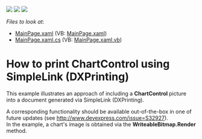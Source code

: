 <!-- default badges list -->
![](https://img.shields.io/endpoint?url=https://codecentral.devexpress.com/api/v1/VersionRange/128568137/10.2.4%2B)
[![](https://img.shields.io/badge/Open_in_DevExpress_Support_Center-FF7200?style=flat-square&logo=DevExpress&logoColor=white)](https://supportcenter.devexpress.com/ticket/details/E2884)
[![](https://img.shields.io/badge/📖_How_to_use_DevExpress_Examples-e9f6fc?style=flat-square)](https://docs.devexpress.com/GeneralInformation/403183)
<!-- default badges end -->
<!-- default file list -->
*Files to look at*:

* [MainPage.xaml](./CS/ChartPrinting/MainPage.xaml) (VB: [MainPage.xaml](./VB/ChartPrinting/MainPage.xaml))
* [MainPage.xaml.cs](./CS/ChartPrinting/MainPage.xaml.cs) (VB: [MainPage.xaml.vb](./VB/ChartPrinting/MainPage.xaml.vb))
<!-- default file list end -->
# How to print ChartControl using SimpleLink (DXPrinting)


<p>This example illustrates an approach of including a <strong>ChartControl </strong>picture into a document generated via SimpleLink (DXPrinting).</p><p>A corresponding functionality should be available out-of-the-box in one of future updates (see <a href="http://www.devexpress.com/issue=S32927">http://www.devexpress.com/issue=S32927</a>).<br />
In the example, a chart's image is obtained via the  <strong>WriteableBitmap.Render</strong> method.</p>

<br/>


